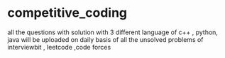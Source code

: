 # competitive_coding
all the questions with solution with 3 different language of c++ , python, java will be uploaded on daily basis of all the unsolved problems of interviewbit , leetcode ,code forces
